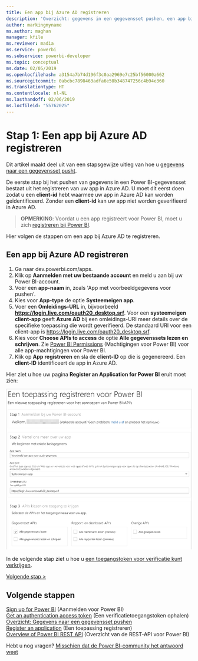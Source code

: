 ```yaml
---
title: Een app bij Azure AD registreren
description: 'Overzicht: gegevens in een gegevensset pushen, een app bij Azure AD registreren'
author: markingmyname
ms.author: maghan
manager: kfile
ms.reviewer: madia
ms.service: powerbi
ms.subservice: powerbi-developer
ms.topic: conceptual
ms.date: 02/05/2019
ms.openlocfilehash: a3154a7b74d196f3c0aa2969e7c25bf56000a662
ms.sourcegitcommit: 0abcbc7898463adfa6e50b348747256c4b94e360
ms.translationtype: HT
ms.contentlocale: nl-NL
ms.lasthandoff: 02/06/2019
ms.locfileid: "55762025"
---
```

# <a name="step-1-register-an-app-with-azure-ad"></a>Stap 1: Een app bij Azure AD registreren

Dit artikel maakt deel uit van een stapsgewijze uitleg van hoe u [gegevens naar een gegevensset pusht](walkthrough-push-data.md).

De eerste stap bij het pushen van gegevens in een Power BI-gegevensset bestaat uit het registreren van uw app in Azure AD. U moet dit eerst doen zodat u een **client-id** hebt waarmee uw app in Azure AD kan worden geïdentificeerd. Zonder een **client-id** kan uw app niet worden geverifieerd in Azure AD.

> **OPMERKING**: Voordat u een app registreert voor Power BI, moet u zich [registreren bij Power BI](create-an-azure-active-directory-tenant.md).

Hier volgen de stappen om een app bij Azure AD te registreren.

## <a name="register-an-app-in-azure-ad"></a>Een app bij Azure AD registreren

1. Ga naar dev.powerbi.com/apps.
2. Klik op **Aanmelden met uw bestaande account** en meld u aan bij uw Power BI-account.
3. Voer een **app-naam** in, zoals 'App met voorbeeldgegevens voor pushen'.
4. Kies voor **App-type** de optie **Systeemeigen app**.
5. Voer een **Omleidings-URL** in, bijvoorbeeld **https://login.live.com/oauth20_desktop.srf**. Voor een **systeemeigen client-app** geeft **Azure AD** bij een omleidings-URI meer details over de specifieke toepassing die wordt geverifieerd. De standaard URI voor een client-app is https://login.live.com/oauth20_desktop.srf.
6. Kies voor **Choose APIs to access** de optie **Alle gegevenssets lezen en schrijven**. Zie [Power BI Permissions](power-bi-permissions.md) (Machtigingen voor Power BI) voor alle app-machtigingen voor Power BI.
7. Klik op **App registreren** en sla de **client-ID** op die is gegenereerd. Een **client-ID** identificeert de app in Azure AD.

Hier ziet u hoe uw pagina **Register an Application for Power BI** eruit moet zien:

![App registreren](media/walkthrough-push-data-register-app-with-azure-ad/powerbi-developer-sample-register-app.png)

In de volgende stap ziet u hoe u [een toegangstoken voor verificatie kunt verkrijgen](walkthrough-push-data-get-token.md).

[Volgende stap >](walkthrough-push-data-get-token.md)

## <a name="next-steps"></a>Volgende stappen

[Sign up for Power BI](create-an-azure-active-directory-tenant.md) (Aanmelden voor Power BI)  
[Get an authentication access token](walkthrough-push-data-get-token.md) (Een verificatietoegangstoken ophalen)  
[Overzicht: Gegevens naar een gegevensset pushen](walkthrough-push-data.md)  
[Register an application](register-app.md) (Een toepassing registreren)  
[Overview of Power BI REST API](overview-of-power-bi-rest-api.md) (Overzicht van de REST-API voor Power BI)  

Hebt u nog vragen? [Misschien dat de Power BI-community het antwoord weet](http://community.powerbi.com/)